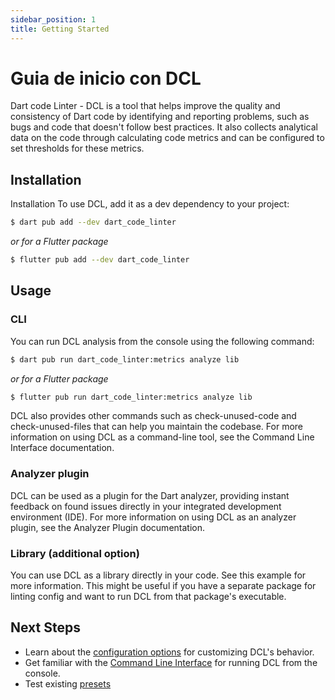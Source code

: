 ```yaml
---
sidebar_position: 1
title: Getting Started
---
```

# Guia de inicio con DCL


Dart code Linter - DCL is a tool that helps improve the quality and consistency of Dart code by identifying and reporting problems, such as bugs and code that doesn't follow best practices. It also collects analytical data on the code through calculating code metrics and can be configured to set thresholds for these metrics.

## Installation
Installation
To use DCL, add it as a dev dependency to your project:

```sh
$ dart pub add --dev dart_code_linter
```
_or for a Flutter package_
```sh
$ flutter pub add --dev dart_code_linter
```

## Usage
### CLI

You can run DCL analysis from the console using the following command:

```sh
$ dart pub run dart_code_linter:metrics analyze lib
```
_or for a Flutter package_
```sh
$ flutter pub run dart_code_linter:metrics analyze lib
```

DCL also provides other commands such as check-unused-code and check-unused-files that can help you maintain the codebase. For more information on using DCL as a command-line tool, see the Command Line Interface documentation.
### Analyzer plugin

DCL can be used as a plugin for the Dart analyzer, providing instant feedback on found issues directly in your integrated development environment (IDE). For more information on using DCL as an analyzer plugin, see the Analyzer Plugin documentation.
### Library (additional option)

You can use DCL as a library directly in your code. See this example for more information. This might be useful if you have a separate package for linting config and want to run DCL from that package's executable.
## Next Steps

- Learn about the [configuration options](/docs/configuration/) for customizing DCL's behavior.
- Get familiar with the [Command Line Interface](/docs/cli/) for running DCL from the console.
- Test existing [presets](/docs/configuration/presets)
